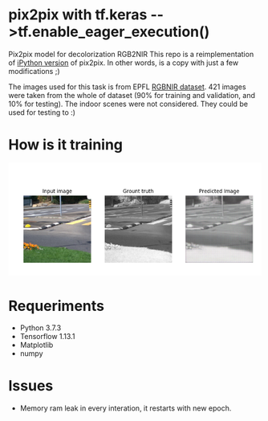 # pix2pix with tf.keras -->tf.enable_eager_execution()
Pix2pix model for decolorization RGB2NIR
This repo is a reimplementation of [iPython version](https://github.com/tensorflow/docs/blob/master/site/en/r2/tutorials/generative/pix2pix.ipynb) of pix2pix. In other words, is a copy with just a few modifications ;)

The images used for this task is from EPFL [RGBNIR dataset](https://ivrl.epfl.ch/research-2/research-downloads/supplementary_material-cvpr11-index-html/). 421 images were taken from the whole of dataset (90% for training and validation, and 10% for testing). The indoor scenes were not considered. They could be used for testing to :)
# How is it training

<div align='center'>
  <img src="figs/epoch2.png" width="800"/>
</div>

# Requeriments

* Python 3.7.3
* Tensorflow 1.13.1
* Matplotlib
* numpy

# Issues
* Memory ram leak in every interation, it restarts with new epoch.

